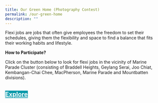 ```yaml
---
title: Our Green Home (Photography Contest)
permalink: /our-green-home
description: ""
---
```




Flexi jobs are jobs that often give employees the freedom to set their schedules, giving them the flexibility and space to find a balance that fits their working habits and lifestyle.

<b>How to Participate?</b>

Click on the button below to look for flexi jobs in the vicinity of Marine Parade Cluster (consisting of Braddell Heights, Geylang Serai, Joo Chiat, Kembangan-Chai Chee, MacPherson, Marine Parade and Mountbatten divisions).
<div style="padding: 20px 0 0 0">
	<a href="https://www.fastjobs.sg/singapore-jobs/en/bedok--geylang--marine-parade--paya-lebar--serangoon/all-categories-jobs/Flexi-Jobs-jobs-search" style="font-size:20px; width:35%; height:60px; background-color:#0899AA; color:white" class="bp-button"><b>Explore</b></a>
</div>